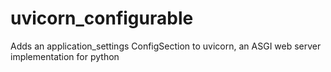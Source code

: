 # uvicorn_configurable
Adds an application_settings ConfigSection to uvicorn, an ASGI web server implementation for python
